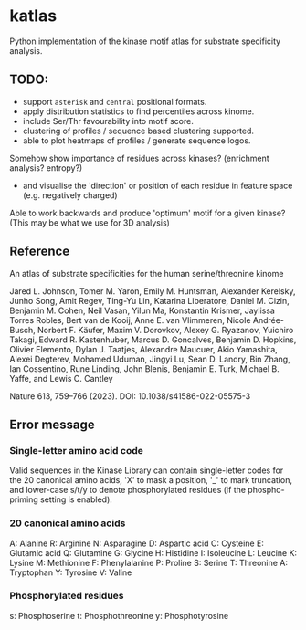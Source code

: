 # katlas

Python implementation of the kinase motif atlas for substrate specificity analysis.

## TODO:

- support `asterisk` and `central` positional formats. 
- apply distribution statistics to find percentiles across kinome. 
- include Ser/Thr favourability into motif score. 
- clustering of profiles / sequence based clustering supported. 
- able to plot heatmaps of profiles / generate sequence logos. 

Somehow show importance of residues across kinases? (enrichment analysis? entropy?) 
- and visualise the 'direction' or position of each residue in feature space (e.g. negatively charged)

Able to work backwards and produce 'optimum' motif for a given kinase? (This may be what we use for 3D analysis) 


## Reference

An atlas of substrate specificities for the human serine/threonine kinome

Jared L. Johnson, Tomer M. Yaron, Emily M. Huntsman, Alexander Kerelsky, Junho Song, Amit Regev, Ting-Yu Lin, Katarina Liberatore, Daniel M. Cizin, Benjamin M. Cohen, Neil Vasan, Yilun Ma, Konstantin Krismer, Jaylissa Torres Robles, Bert van de Kooij, Anne E. van Vlimmeren, Nicole Andrée-Busch, Norbert F. Käufer, Maxim V. Dorovkov, Alexey G. Ryazanov, Yuichiro Takagi, Edward R. Kastenhuber, Marcus D. Goncalves, Benjamin D. Hopkins, Olivier Elemento, Dylan J. Taatjes, Alexandre Maucuer, Akio Yamashita, Alexei Degterev, Mohamed Uduman, Jingyi Lu, Sean D. Landry, Bin Zhang, Ian Cossentino, Rune Linding, John Blenis, Benjamin E. Turk, Michael B. Yaffe, and Lewis C. Cantley

Nature 613, 759–766 (2023). DOI: 10.1038/s41586-022-05575-3

## Error message 

### Single-letter amino acid code
Valid sequences in the Kinase Library can contain single-letter codes for the 20 canonical amino acids, 'X' to mask a position, '_' to mark truncation, and lower-case s/t/y to denote phosphorylated residues (if the phospho-priming setting is enabled).

### 20 canonical amino acids
A: Alanine
R: Arginine
N: Asparagine
D: Aspartic acid
C: Cysteine
E: Glutamic acid
Q: Glutamine
G: Glycine
H: Histidine
I: Isoleucine
L: Leucine
K: Lysine
M: Methionine
F: Phenylalanine
P: Proline
S: Serine
T: Threonine
A: Tryptophan
Y: Tyrosine
V: Valine
### Phosphorylated residues
s: Phosphoserine
t: Phosphothreonine
y: Phosphotyrosine

